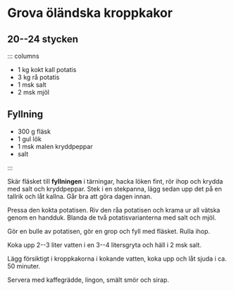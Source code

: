 # Grova öländska kroppkakor

## 20--24 stycken

::: columns
-   1 kg kokt kall potatis
-   3 kg rå potatis
-   1 msk salt
-   2 msk mjöl

## Fyllning

-   300 g fläsk
-   1 gul lök
-   1 msk malen kryddpeppar
-   salt

:::

Skär fläsket till **fyllningen** i tärningar, hacka löken fint, rör ihop och krydda med
salt och kryddpeppar. Stek i en stekpanna, lägg sedan upp det på en tallrik och låt
kallna. Går bra att göra dagen innan.

Pressa den kokta potatisen. Riv den råa potatisen och krama ur all vätska genom en
handduk. Blanda de två potatisvarianterna med salt och mjöl.

Gör en bulle av potatisen, gör en grop och fyll med fläsket. Rulla ihop.

Koka upp 2--3 liter vatten i en 3--4 litersgryta och häll i 2 msk salt.

Lägg försiktigt i kroppkakorna i kokande vatten, koka upp och låt sjuda i ca. 50 minuter.

Servera med kaffegrädde, lingon, smält smör och sirap.

